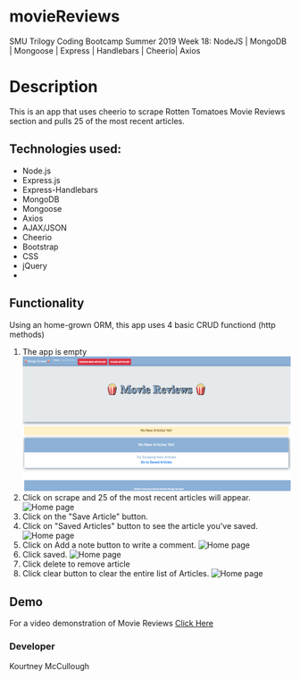 # movieReviews

SMU Trilogy Coding Bootcamp Summer 2019 Week 18: NodeJS | MongoDB | Mongoose | Express | Handlebars | Cheerio| Axios

# Description

This is an app that uses cheerio to scrape Rotten Tomatoes Movie Reviews section and pulls 25 of the most recent articles.

## Technologies used:

- Node.js
- Express.js
- Express-Handlebars
- MongoDB
- Mongoose
- Axios
- AJAX/JSON
- Cheerio
- Bootstrap
- CSS
- jQuery
-

## Functionality

Using an home-grown ORM, this app uses 4 basic CRUD functiond (http methods)

1. The app is empty
   ![Home page](/screenshots/homepage.png)
2. Click on scrape and 25 of the most recent articles will appear.
   ![Home page](/homewitharticle.png)
3. Click on the "Save Article" button.
4. Click on "Saved Articles" button to see the article you've saved.
   ![Home page](/savedarticles.png)
5. Click on Add a note button to write a comment.
   ![Home page](/notes.png)
6. Click saved.
   ![Home page](/savedpage.png)
7. Click delete to remove article
8. Click clear button to clear the entire list of Articles.
   ![Home page](/homepage.png)

## Demo

For a video demonstration of Movie Reviews [Click Here](https://drive.google.com/file/d/1ZJzBkVjfpQwyhyXTvgvKLrRjIFEw7mQ5/view)

### Developer

Kourtney McCullough
